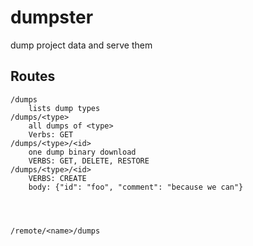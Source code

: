 # dumpster
dump project data and serve them

## Routes

```
/dumps
    lists dump types
/dumps/<type>
    all dumps of <type>
    Verbs: GET
/dumps/<type>/<id>
    one dump binary download
    VERBS: GET, DELETE, RESTORE
/dumps/<type>/<id>
    VERBS: CREATE
    body: {"id": "foo", "comment": "because we can"}




/remote/<name>/dumps

```
